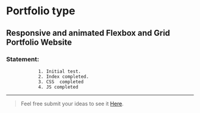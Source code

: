 # Portfolio type

## Responsive and animated Flexbox and Grid Portfolio Website 
 
### Statement: 
                1. Initial test.
                2. Index completed.
                3. CSS  completed
                4. JS completed
                
 ---

>Feel free submit your ideas to see it 
[Here](https://msagres.github.io/Portfolio/).

